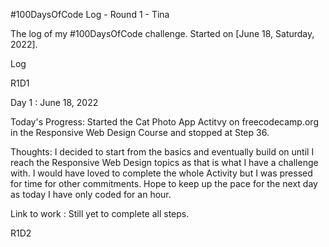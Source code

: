 #100DaysOfCode Log - Round 1 - Tina

The log of my #100DaysOfCode challenge. Started on [June 18, Saturday, 2022].

Log

R1D1

Day 1 : June 18, 2022

Today's Progress: Started the Cat Photo App Actitvy on freecodecamp.org in the Responsive Web Design Course and stopped at Step 36.

Thoughts: I decided to start from the basics and eventually build on until I reach the Responsive Web Design topics as that is what I have a challenge with.
I would have loved to complete the whole Activity but I was pressed for time for other commitments. Hope to keep up the pace for the next day as today I have only coded for an hour.

Link to work : Still yet to complete all steps.

R1D2
